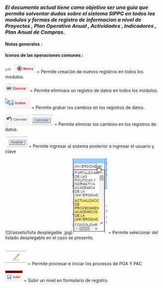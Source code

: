 ### _El documento actual tiene como objetivo ser una guia que permita solventar dudas sobre el sistema SIPPC en todos los modulos y formas de registro de informacion a nivel de Proyectos , Plan Operativo Anual , Actividades , Indicadores , Plan Anual de Compras._

#### 

#### Notas generales :

#### Iconos de las operaciones comunes :

![](/assets/nuevo2.jpg)![](/assets/nuevo.jpg) = Permite creación de nuevos registros en todos los módulos.

![](/assets/eliminar.jpg) = Permite eliminara un registro de datos en todos los módulos.

![](/assets/grabar.jpg) = Permite grabar los cambios en los registros de datos.

![](/assets/cancelar.jpg) ![](/assets/CANCELAR_2.jpg) =  Permite eliminar los cambios en los registros de datos.

![](/assets/ACEPTAR.jpg) = Permite ingresar al sistema posterior a ingresar el usuario y clave

![](/assets/lista desplegable .jpg)![](/assets/combo2.jpg) = Permite selecionar del listado desplegable en el caso se presente.

![](/assets/procesar.jpg) = Permite procesar e iniciar los procesos de POA Y PAC

![](/assets/subir.jpg)  = Subir un nivel en formulario de registro.

